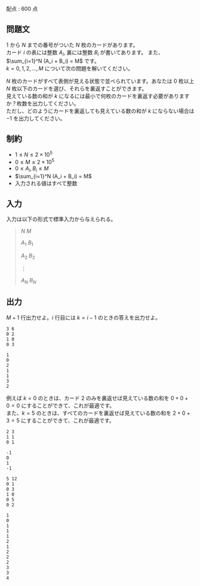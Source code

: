 配点 : $600$ 点

## 問題文

$1$ から $N$ までの番号がついた $N$ 枚のカードがあります。<br>
カード $i$ の表には整数 $A_i$, 裏には整数 $B_i$ が書いてあります。  また、$\sum_{i=1}^N (A_i + B_i) = M$ です。<br>
$k=0,1,2,...,M$ について次の問題を解いてください。

$N$ 枚のカードがすべて表側が見える状態で並べられています。あなたは $0$ 枚以上 $N$ 枚以下のカードを選び、それらを裏返すことができます。<br>
見えている数の和が $k$ になるには最小で何枚のカードを裏返す必要がありますか？枚数を出力してください。<br>
ただし、どのようにカードを裏返しても見えている数の和が $k$ にならない場合は $-1$ を出力してください。

## 制約

- $1 \leq N \leq 2 \times 10^5$
- $0 \leq M \leq 2 \times 10^5$
- $0 \leq A_i, B_i \leq M$
- $\sum_{i=1}^N (A_i + B_i) = M$
- 入力される値はすべて整数

## 入力

入力は以下の形式で標準入力から与えられる。

> $N$ $M$
> 
> $A_1$ $B_1$
> 
> $A_2$ $B_2$
> 
> $\vdots$ 
> 
> $A_N$ $B_N$

## 出力

$M+1$ 行出力せよ。$i$ 行目には $k=i-1$ のときの答えを出力せよ。

```input1
3 6
0 2
1 0
0 3
```

```output1
1
0
2
1
1
3
2
```

例えば $k=0$ のときは、カード $2$ のみを裏返せば見えている数の和を $0+0+0=0$ にすることができて、これが最適です。<br>
また、$k=5$ のときは、すべてのカードを裏返せば見えている数の和を $2+0+3=5$ にすることができて、これが最適です。

```input2
2 3
1 1
0 1
```

```output2
-1
0
1
-1
```

```input3
5 12
0 1
0 3
1 0
0 5
0 2
```

```output3
1
0
1
1
1
2
1
2
2
2
3
3
4
```